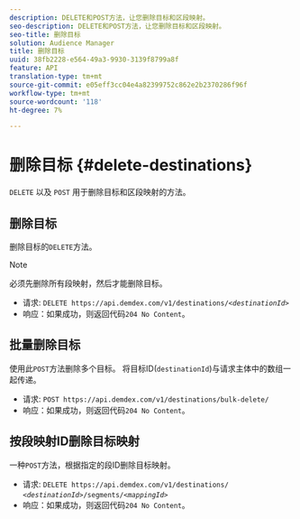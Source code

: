 ```yaml
---
description: DELETE和POST方法，让您删除目标和区段映射。
seo-description: DELETE和POST方法，让您删除目标和区段映射。
seo-title: 删除目标
solution: Audience Manager
title: 删除目标
uuid: 38fb2228-e564-49a3-9930-3139f8799a8f
feature: API
translation-type: tm+mt
source-git-commit: e05eff3cc04e4a82399752c862e2b2370286f96f
workflow-type: tm+mt
source-wordcount: '118'
ht-degree: 7%

---
```



# 删除目标 {#delete-destinations}

`DELETE` 以及 `POST` 用于删除目标和区段映射的方法。

<!-- r_delete_destinations_all.xml -->

## 删除目标

删除目标的`DELETE`方法。

>[!NOTE]
>
>必须先删除所有段映射，然后才能删除目标。

* 请求: `DELETE https://api.demdex.com/v1/destinations/`*`<destinationId>`*
* 响应：如果成功，则返回代码`204 No Content`。

## 批量删除目标

使用此`POST`方法删除多个目标。 将目标ID(`destinationId`)与请求主体中的数组一起传递。

* 请求: `POST https://api.demdex.com/v1/destinations/bulk-delete/`
* 响应：如果成功，则返回代码`204 No Content`。

## 按段映射ID删除目标映射

一种`POST`方法，根据指定的段ID删除目标映射。

* 请求: `DELETE https://api.demdex.com/v1/destinations/` *`<destinationId>`*`/segments/`*`<mappingId>`*
* 响应：如果成功，则返回代码`204 No Content`。